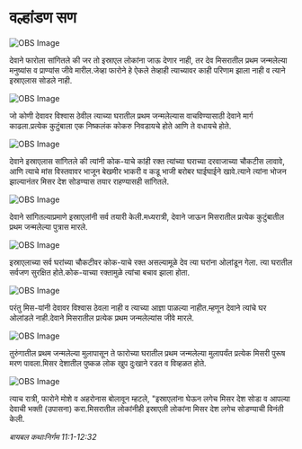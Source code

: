 # वल्हांडण सण

![OBS Image](https://cdn.door43.org/obs/jpg/360px/obs-en-11-01.jpg?direct&)

देवाने फारोला सांगितले की जर तो इस्राएल लोकांना जाऊ देणार नाही, तर देव मिसरातील प्रथम जन्मलेल्या मनुष्यांस व प्राण्यांस जीवे मारील.जेव्हा फारोने हे ऐकले तेव्हाही त्याच्यावर काही परिणाम झाला नाही व त्याने इस्राएलास सोडले नाही.

![OBS Image](https://cdn.door43.org/obs/jpg/360px/obs-en-11-02.jpg?direct&)

जो कोणी देवावर विश्वास ठेवील त्याच्या घरातील प्रथम जन्मलेल्यास वाचविण्यासाठी देवाने मार्ग काढला.प्रत्येक कुटुंबाला एक निष्कलंक कोकरु निवडायचे होते आणि ते वधायचे होते.

![OBS Image](https://cdn.door43.org/obs/jpg/360px/obs-en-11-03.jpg?direct&)

देवाने इस्राएलास सांगितले की त्यांनी कोक-याचे कांही रक्त त्यांच्या घराच्या दरवाजाच्या चौकटीस लावावे, आणि त्याचे मांस विस्तवावर भाजून बेखमीर भाकरी व कडू भाजी बरोबर घाईघाईने खावे.त्याने त्यांना भोजन झाल्यानंतर मिसर देश सोडण्यास तयार राहण्यासही सांगितले.

![OBS Image](https://cdn.door43.org/obs/jpg/360px/obs-en-11-04.jpg?direct&)

देवाने सांगितल्याप्रमाणे इस्राएलांनी सर्व तयारी केली.मध्यरात्री, देवाने जाऊन मिसरातील प्रत्येक कुटुंबातील प्रथम जन्मलेल्या पुत्रास मारले.

![OBS Image](https://cdn.door43.org/obs/jpg/360px/obs-en-11-05.jpg?direct&)

इस्राएलाच्या सर्व घरांच्या चौकटीवर कोक-याचे रक्त असल्यामूळे देव त्या घरांना ओलांडून गेला. त्या घरातील सर्वजण सुरक्षित होते.कोक-याच्या रक्तामुळे त्यांचा बचाव झाला होता.

![OBS Image](https://cdn.door43.org/obs/jpg/360px/obs-en-11-06.jpg?direct&)

परंतु मिस-यांनी देवावर विश्वास ठेवला नाही व त्याच्या आज्ञा पाळल्या नाहीत.म्हणून देवाने त्यांचे घर ओलांडले नाही.देवाने मिसरातील प्रत्येक प्रथम जन्मलेल्यांस जीवे मारले.

![OBS Image](https://cdn.door43.org/obs/jpg/360px/obs-en-11-07.jpg?direct&)

तुरुंगातील प्रथम जन्मलेल्या मुलापासून ते फारोच्या घरातील प्रथम जन्मलेल्या मुलापर्यंत प्रत्येक मिसरी पुरूष मरण पावला.मिसर देशातील पुष्कळ लोक खुप दुःखाने रडत व विव्हळत होते. 

![OBS Image](https://cdn.door43.org/obs/jpg/360px/obs-en-11-08.jpg?direct&)

त्याच रात्री, फारोने मोशे व अहरोनास बोलावून म्हटले, "इस्राएलांना घेऊन लगेच मिसर देश सोडा व आपल्या देवाची भक्ती (उपासना) करा.मिसरातील लोकांनीही इस्राएली लोकांना मिसर देश लगेच सोडण्याची विनंती केली.

_बायबल कथाःनिर्गम 11:1-12:32_